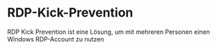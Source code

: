 # RDP-Kick-Prevention
RDP Kick Prevention ist eine Lösung, um mit mehreren Personen einen Windows  RDP-Account zu nutzen
